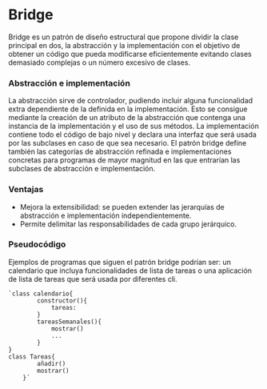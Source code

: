 # Bridge

Bridge es un patrón de diseño estructural que propone dividir la clase principal en dos, la abstracción y la implementación con el objetivo de obtener un código que pueda modificarse eficientemente evitando clases demasiado complejas o un número excesivo de clases.


### Abstracción e implementación
La abstracción sirve de controlador, pudiendo incluir alguna funcionalidad extra dependiente de la definida en la implementación. Esto se consigue mediante la creación de un atributo de la abstracción que contenga una instancia de la implementación  y el uso de sus métodos.
La implementación contiene todo el código de bajo nivel y declara una interfaz que será usada por las subclases en caso de que sea necesario.
El patrón bridge define también las categorías de abstracción refinada e implementaciones concretas para programas de mayor magnitud en las que entrarían las subclases de abstracción e implementación.

### Ventajas
- Mejora la extensibilidad: se pueden extender las jerarquías de abstracción e implementación independientemente.
- Permite delimitar las responsabilidades de cada grupo jerárquico.

### Pseudocódigo
Ejemplos de programas que siguen el patrón bridge podrían ser: un calendario que incluya funcionalidades de lista de tareas o una aplicación de lista de tareas que será usada por diferentes cli.

	`class calendario{
			constructor(){
				tareas: 
			}
			tareasSemanales(){
				mostrar()
				...
			}
	}
	class Tareas{
			añadir()
			mostrar()
		}´